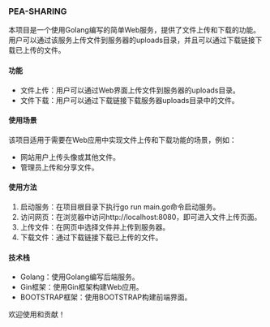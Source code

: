 ### PEA-SHARING

本项目是一个使用Golang编写的简单Web服务，提供了文件上传和下载的功能。用户可以通过该服务上传文件到服务器的uploads目录，并且可以通过下载链接下载已上传的文件。

#### 功能
* 文件上传：用户可以通过Web界面上传文件到服务器的uploads目录。
* 文件下载：用户可以通过下载链接下载服务器uploads目录中的文件。

#### 使用场景
该项目适用于需要在Web应用中实现文件上传和下载功能的场景，例如：
* 网站用户上传头像或其他文件。
* 管理员上传和分享文件。

#### 使用方法
1. 启动服务：在项目根目录下执行go run main.go命令启动服务。
2. 访问网页：在浏览器中访问http://localhost:8080，即可进入文件上传页面。
3. 上传文件：在网页中选择文件并上传到服务器。
4. 下载文件：通过下载链接下载已上传的文件。

#### 技术栈
* Golang：使用Golang编写后端服务。
* Gin框架：使用Gin框架构建Web应用。
* BOOTSTRAP框架：使用BOOTSTRAP构建前端界面。

欢迎使用和贡献！